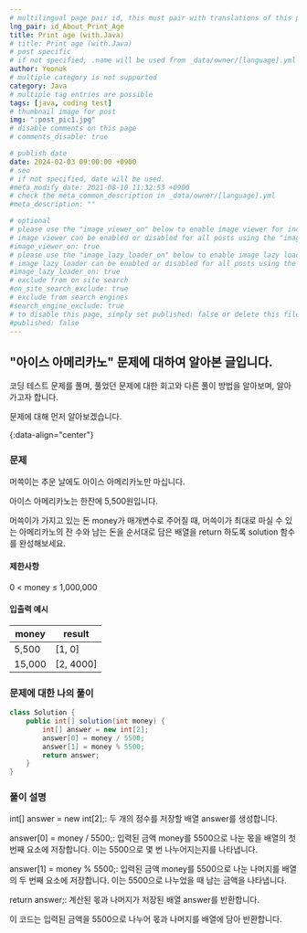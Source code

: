 ```yaml
---
# multilingual page pair id, this must pair with translations of this page. (This name must be unique)
lng_pair: id_About_Print_Age
title: Print age (with.Java)
# title: Print age (with.Java)
# post specific
# if not specified, .name will be used from _data/owner/[language].yml
author: Yeonuk
# multiple category is not supported
category: Java
# multiple tag entries are possible
tags: [java, coding test]
# thumbnail image for post
img: ":post_pic1.jpg"
# disable comments on this page
# comments_disable: true

# publish date
date: 2024-02-03 09:00:00 +0900
# seo
# if not specified, date will be used.
#meta_modify_date: 2021-08-10 11:32:53 +0900
# check the meta_common_description in _data/owner/[language].yml
#meta_description: ""

# optional
# please use the "image_viewer_on" below to enable image viewer for individual pages or posts (_posts/ or [language]/_posts folders).
# image viewer can be enabled or disabled for all posts using the "image_viewer_posts: true" setting in _data/conf/main.yml.
#image_viewer_on: true
# please use the "image_lazy_loader_on" below to enable image lazy loader for individual pages or posts (_posts/ or [language]/_posts folders).
# image lazy loader can be enabled or disabled for all posts using the "image_lazy_loader_posts: true" setting in _data/conf/main.yml.
#image_lazy_loader_on: true
# exclude from on site search
#on_site_search_exclude: true
# exclude from search engines
#search_engine_exclude: true
# to disable this page, simply set published: false or delete this file
#published: false
---
```


<!-- outline-start -->

## "아이스 아메리카노" 문제에 대하여 알아본 글입니다.

코딩 테스트 문제를 풀며, 풀었던 문제에 대한 회고와 다른 풀이 방법을 알아보며, 알아가고자 합니다.

문제에 대해 먼저 알아보겠습니다.

{:data-align="center"}

<!-- outline-end -->

### 문제

머쓱이는 추운 날에도 아이스 아메리카노만 마십니다.

아이스 아메리카노는 한잔에 5,500원입니다.

머쓱이가 가지고 있는 돈 money가 매개변수로 주어질 때, 머쓱이가 최대로 마실 수 있는 아메리카노의 잔 수와 남는 돈을 순서대로 담은 배열을 return 하도록 solution 함수를 완성해보세요.

#### 제한사항

0 < money ≤ 1,000,000

#### 입출력 예시

| money  | result    |
| ------ | --------- |
| 5,500  | [1, 0]    |
| 15,000 | [2, 4000] |

<!-- | start_num | end_num | result |
| --------- | ------- | ------ |
| 10        | 3       | 0      | -->

### 문제에 대한 나의 풀이

```java
class Solution {
    public int[] solution(int money) {
        int[] answer = new int[2];
        answer[0] = money / 5500;
        answer[1] = money % 5500;
        return answer;
    }
}
```

### 풀이 설명

int[] answer = new int[2];: 두 개의 정수를 저장할 배열 answer를 생성합니다.

answer[0] = money / 5500;: 입력된 금액 money를 5500으로 나눈 몫을 배열의 첫 번째 요소에 저장합니다. 이는 5500으로 몇 번 나누어지는지를 나타냅니다.

answer[1] = money % 5500;: 입력된 금액 money를 5500으로 나눈 나머지를 배열의 두 번째 요소에 저장합니다. 이는 5500으로 나누었을 때 남는 금액을 나타냅니다.

return answer;: 계산된 몫과 나머지가 저장된 배열 answer를 반환합니다.

이 코드는 입력된 금액을 5500으로 나누어 몫과 나머지를 배열에 담아 반환합니다.
